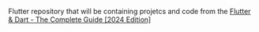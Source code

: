 Flutter repository that will be containing projetcs and code from the  [Flutter & Dart - The Complete Guide [2024 Edition]](https://www.udemy.com/course/learn-flutter-dart-to-build-ios-android-apps/learn/lecture/37131054#content)
